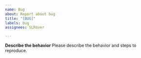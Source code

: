 ```yaml
---
name: Bug
about: Report about bug
title: "[BUG]"
labels: bug
assignees: SLRover

---
```


**Describe the behavior**
Please describe the behavior and steps to reproduce.